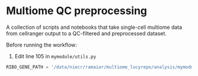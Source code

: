 # Multiome QC preprocessing
A collection of scripts and notebooks that take single-cell multiome data from cellranger output to a QC-filtered and preprocessed dataset.

Before running the workflow:

1. Edit line 105 in `mymodule/utils.py`
```python
RIBO_GENE_PATH = '/data/niecr/ramaiar/multiome_lucyrepo/analysis/mymodule/RB_genes_human'
```
